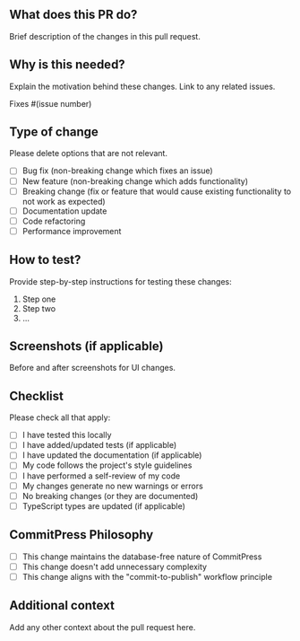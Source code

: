 ## What does this PR do?

Brief description of the changes in this pull request.

## Why is this needed?

Explain the motivation behind these changes. Link to any related issues.

Fixes #(issue number)

## Type of change

Please delete options that are not relevant.

- [ ] Bug fix (non-breaking change which fixes an issue)
- [ ] New feature (non-breaking change which adds functionality)
- [ ] Breaking change (fix or feature that would cause existing functionality to not work as expected)
- [ ] Documentation update
- [ ] Code refactoring
- [ ] Performance improvement

## How to test?

Provide step-by-step instructions for testing these changes:

1. Step one
2. Step two
3. ...

## Screenshots (if applicable)

Before and after screenshots for UI changes.

## Checklist

Please check all that apply:

- [ ] I have tested this locally
- [ ] I have added/updated tests (if applicable)
- [ ] I have updated the documentation (if applicable)
- [ ] My code follows the project's style guidelines
- [ ] I have performed a self-review of my code
- [ ] My changes generate no new warnings or errors
- [ ] No breaking changes (or they are documented)
- [ ] TypeScript types are updated (if applicable)

## CommitPress Philosophy

- [ ] This change maintains the database-free nature of CommitPress
- [ ] This change doesn't add unnecessary complexity
- [ ] This change aligns with the "commit-to-publish" workflow principle

## Additional context

Add any other context about the pull request here.
